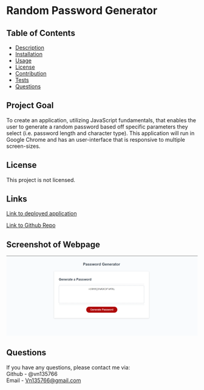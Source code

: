 # Random Password Generator
  
## Table of Contents
- [Description](#description)
- [Installation](#installation)
- [Usage](#usage)
- [License](#license)
- [Contribution](#contribution)
- [Tests](#tests)
- [Questions](#questions)
## Project Goal
  To create an application, utilizing JavaScript fundamentals, that enables the user to generate a random password based off specific parameters they select (i.e. password length and character type). This application will run in Google Chrome and has an user-interface that is responsive to multiple screen-sizes.
  
## License
  This project is not licensed.
  
## Links
[Link to deployed application](https://vn135766.github.io/3-password-generator/)


[Link to Github Repo](https://github.com/VN135766/3-password-generator)

## Screenshot of Webpage
![Alt text](https://github.com/VN135766/3-password-generator/blob/main/assets/images/Screenshot%20(52).png)
## Questions
  If you have any questions, please contact me via:
<br>
Github - @vn135766
<br>
Email - Vn135766@gmail.com 